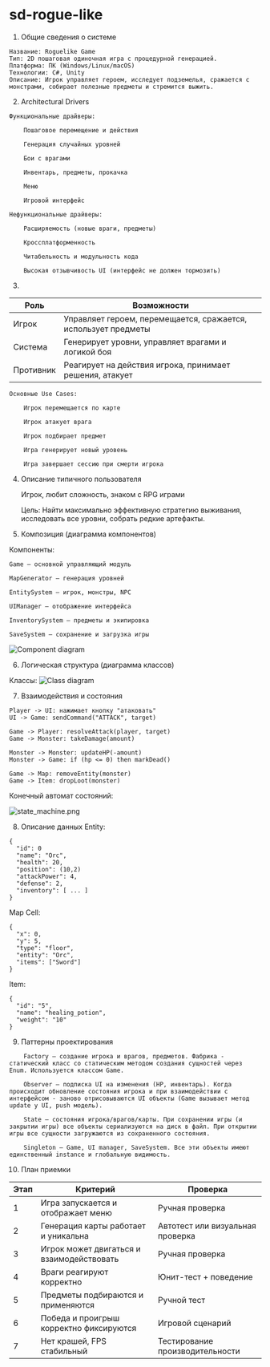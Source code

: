 # sd-rogue-like

1. Общие сведения о системе
```
Название: Roguelike Game
Тип: 2D пошаговая одиночная игра с процедурной генерацией.
Платформа: ПК (Windows/Linux/macOS)
Технологии: C#, Unity
Описание: Игрок управляет героем, исследует подземелья, сражается с монстрами, собирает полезные предметы и стремится выжить.
```

2. Architectural Drivers

```
Функциональные драйверы:

    Пошаговое перемещение и действия

    Генерация случайных уровней

    Бои с врагами

    Инвентарь, предметы, прокачка
    
    Меню

    Игровой интерфейс
```
```
Нефункциональные драйверы:

    Расширяемость (новые враги, предметы)

    Кроссплатформенность

    Читабельность и модульность кода

    Высокая отзывчивость UI (интерфейс не должен тормозить)
```
3. 
| Роль          | Возможности                                                       |
|---------------|--------------------------------------------------------------------|
| Игрок         | Управляет героем, перемещается, сражается, использует предметы    |
| Система       | Генерирует уровни, управляет врагами и логикой боя                |
| Противник  | Реагирует на действия игрока, принимает решения, атакует                |

```
Основные Use Cases:

    Игрок перемещается по карте

    Игрок атакует врага

    Игрок подбирает предмет

    Игра генерирует новый уровень

    Игра завершает сессию при смерти игрока
```
4. Описание типичного пользователя

    Игрок, любит сложность, знаком с RPG играми

    Цель: Найти максимально эффективную стратегию выживания, исследовать все уровни, собрать редкие артефакты.

5. Композиция (диаграмма компонентов)

Компоненты:

    Game — основной управляющий модуль

    MapGenerator — генерация уровней

    EntitySystem — игрок, монстры, NPC

    UIManager — отображение интерфейса

    InventorySystem — предметы и экипировка

    SaveSystem — сохранение и загрузка игры

![Component diagram](https://github.com/lilyreber/sd-rogue-like/blob/main/diagrams/components.png)

6. Логическая структура (диаграмма классов)

Классы:
![Class diagram](https://github.com/lilyreber/sd-rogue-like/blob/main/diagrams/class.png)


7. Взаимодействия и состояния
```
Player -> UI: нажимает кнопку "атаковать"
UI -> Game: sendCommand("ATTACK", target)

Game -> Player: resolveAttack(player, target)
Game -> Monster: takeDamage(amount)

Monster -> Monster: updateHP(-amount)
Monster -> Game: if (hp <= 0) then markDead()

Game -> Map: removeEntity(monster)
Game -> Item: dropLoot(monster)
```
Конечный автомат состояний:

![state_machine.png](https://github.com/lilyreber/sd-rogue-like/blob/main/diagrams/state_machine.png)


8. Описание данных
Entity:
```
{
  "id": 0
  "name": "Orc",
  "health": 20,
  "position": (10,2)
  "attackPower": 4,
  "defense": 2,
  "inventory": [ ... ]
}
```
Map Cell:
```
{
  "x": 0,
  "y": 5,
  "type": "floor",
  "entity": "Orc",
  "items": ["Sword"]
}
```
Item:
```
{
  "id": "5",
  "name": "healing_potion",
  "weight": "10"
}
```
9. Паттерны проектирования
```
    Factory — создание игрока и врагов, предметов. Фабрика - статический класс со статическим методом создания сущностей через Enum. Используется классом Game.

    Observer — подписка UI на изменения (HP, инвентарь). Когда происходит обновление состояния игрока и при взаимодействии с интерфейсом - заново отрисовываются UI объекты (Game вызывает метод update у UI, push модель). 

    State — состояния игрока/врагов/карты. При сохранении игры (и закрытии игры) все объекты сериализуются на диск в файл. При открытии игры все сущности загружаются из сохраненного состояния.

    Singleton — Game, UI manager, SaveSystem. Все эти объекты имеют единственный instance и глобальную видимость.

```

10. План приемки

| Этап | Критерий                                     | Проверка                          |
|------|----------------------------------------------|-----------------------------------|
| 1    | Игра запускается и отображает меню           | Ручная проверка                   |
| 2    | Генерация карты работает и уникальна         | Автотест или визуальная проверка |
| 3    | Игрок может двигаться и взаимодействовать    | Ручная проверка                  |
| 4    | Враги реагируют корректно                    | Юнит-тест + поведение             |
| 5    | Предметы подбираются и применяются           | Ручной тест                       |
| 6    | Победа и проигрыш корректно фиксируются      | Игровой сценарий                  |
| 7    | Нет крашей, FPS стабильный                   | Тестирование производительности   |

